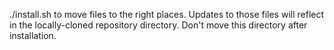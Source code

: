 ./install.sh to move files to the right places.
Updates to those files will reflect in the locally-cloned repository directory.
Don't move this directory after installation.
